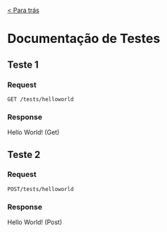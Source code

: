 [< Para trás](../README.md#Funcionalidades)
# Documentação de Testes

## Teste 1
### Request
```
GET /tests/helloworld
```
### Response
Hello World! (Get)

## Teste 2
### Request
```
POST/tests/helloworld
```
### Response
Hello World! (Post)
